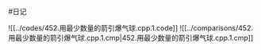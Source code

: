 #日记 

![[../codes/452.用最少数量的箭引爆气球.cpp.1.code]]
![[../comparisons/452.用最少数量的箭引爆气球.cpp.1.cmp|452.用最少数量的箭引爆气球.cpp.1.cmp]]